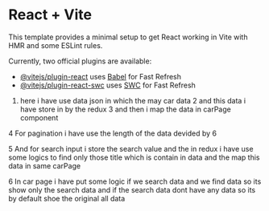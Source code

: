 # React + Vite

This template provides a minimal setup to get React working in Vite with HMR and some ESLint rules.

Currently, two official plugins are available:

- [@vitejs/plugin-react](https://github.com/vitejs/vite-plugin-react/blob/main/packages/plugin-react/README.md) uses [Babel](https://babeljs.io/) for Fast Refresh
- [@vitejs/plugin-react-swc](https://github.com/vitejs/vite-plugin-react-swc) uses [SWC](https://swc.rs/) for Fast Refresh


1. here i have use data json in which the may car data 
 2 and this data i have store in by the redux 
 3  and then i map the data in carPage component 
 

 4 For pagination i have use the length of the data devided by 6 

 5 And for search input i store the search value and the in redux i have use some logics to find only those title which is contain in data and the map this data in same carPage 

 6 In car page i have put some logic if we search data and we find data so its show only the search data and if the search data dont have any data so its by default shoe the original all data 
